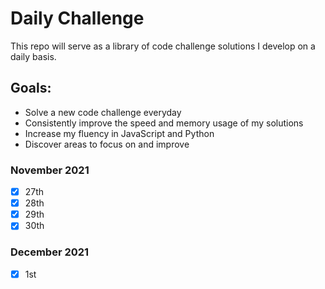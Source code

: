 # Daily Challenge

This repo will serve as a library of code challenge solutions I develop on a daily basis.

## Goals:

- Solve a new code challenge everyday
- Consistently improve the speed and memory usage of my solutions
- Increase my fluency in JavaScript and Python
- Discover areas to focus on and improve

### November 2021

- [x] 27th
- [x] 28th
- [x] 29th
- [x] 30th

### December 2021

- [x] 1st
